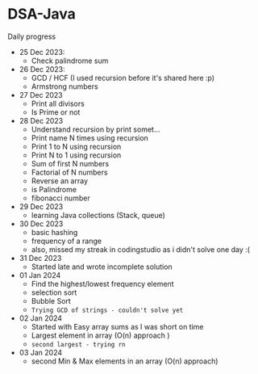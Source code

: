 # DSA-Java

Daily progress

- 25 Dec 2023: 
  - Check palindrome sum 
- 26 Dec 2023: 
  - GCD / HCF (I used recursion before it's shared here :p)
  - Armstrong numbers
- 27 Dec 2023
  - Print all divisors
  - Is Prime or not
- 28 Dec 2023
  - Understand recursion by print somet…
  - Print name N times using recursion
  - Print 1 to N using recursion
  - Print N to 1 using recursion
  - Sum of first N numbers
  - Factorial of N numbers
  - Reverse an array
  - is Palindrome
  - fibonacci number
- 29 Dec 2023
  - learning Java collections (Stack, queue)
- 30 Dec 2023
  - basic hashing
  - frequency of a range
  - also, missed my streak in codingstudio as i didn't solve one day :(
- 31 Dec 2023
  - Started late and wrote incomplete solution
- 01 Jan 2024
  - Find the highest/lowest frequency element
  - selection sort
  - Bubble Sort
  - `Trying GCD of strings - couldn't solve yet`
- 02 Jan 2024
  - Started with Easy array sums as I was short on time
  - Largest element in array (O(n) approach )
  - `second largest - trying rn`
- 03 Jan 2024
  - second Min & Max elements in an array (O(n) approach)
